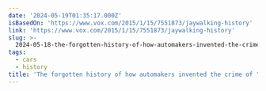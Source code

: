 ```yaml
---
date: '2024-05-19T01:35:17.000Z'
isBasedOn: 'https://www.vox.com/2015/1/15/7551873/jaywalking-history'
link: 'https://www.vox.com/2015/1/15/7551873/jaywalking-history'
slug: >-
  2024-05-18-the-forgotten-history-of-how-automakers-invented-the-crime-of-jaywalking
tags:
  - cars
  - history
title: 'The forgotten history of how automakers invented the crime of "jaywalking" '
---
```

 
